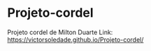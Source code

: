 # Projeto-cordel
Projeto cordel de Milton Duarte
Link: https://victorsoledade.github.io/Projeto-cordel/
